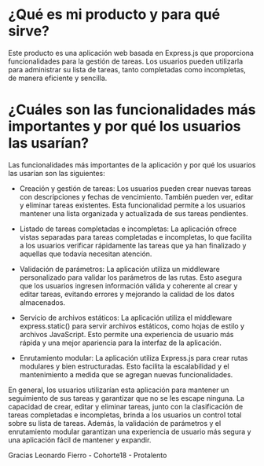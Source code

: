 # ¿Qué es mi producto y para qué sirve?
Este producto es una aplicación web basada en Express.js que proporciona funcionalidades para la gestión de tareas. Los usuarios pueden utilizarla para administrar su lista de tareas, tanto completadas como incompletas, de manera eficiente y sencilla.
# ¿Cuáles son las funcionalidades más importantes y por qué los usuarios las usarían?
Las funcionalidades más importantes de la aplicación y por qué los usuarios las usarían son las siguientes:

* Creación y gestión de tareas: Los usuarios pueden crear nuevas tareas con descripciones y fechas de vencimiento. También pueden ver, editar y eliminar tareas existentes. Esta funcionalidad permite a los usuarios mantener una lista organizada y actualizada de sus tareas pendientes.

* Listado de tareas completadas e incompletas: La aplicación ofrece vistas separadas para tareas completadas e incompletas, lo que facilita a los usuarios verificar rápidamente las tareas que ya han finalizado y aquellas que todavía necesitan atención.

* Validación de parámetros: La aplicación utiliza un middleware personalizado para validar los parámetros de las rutas. Esto asegura que los usuarios ingresen información válida y coherente al crear y editar tareas, evitando errores y mejorando la calidad de los datos almacenados.

* Servicio de archivos estáticos: La aplicación utiliza el middleware express.static() para servir archivos estáticos, como hojas de estilo y archivos JavaScript. Esto permite una experiencia de usuario más rápida y una mejor apariencia para la interfaz de la aplicación.

* Enrutamiento modular: La aplicación utiliza Express.js para crear rutas modulares y bien estructuradas. Esto facilita la escalabilidad y el mantenimiento a medida que se agregan nuevas funcionalidades.

En general, los usuarios utilizarían esta aplicación para mantener un seguimiento de sus tareas y garantizar que no se les escape ninguna. La capacidad de crear, editar y eliminar tareas, junto con la clasificación de tareas completadas e incompletas, brinda a los usuarios un control total sobre su lista de tareas. Además, la validación de parámetros y el enrutamiento modular garantizan una experiencia de usuario más segura y una aplicación fácil de mantener y expandir.

Gracias
Leonardo Fierro - Cohorte18 - Protalento

